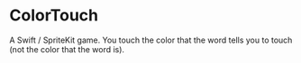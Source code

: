 # ColorTouch

A Swift / SpriteKit game.  You touch the color that the word tells you to touch (not the color that the word is).
